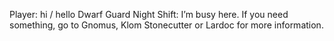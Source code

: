 Player: hi / hello
Dwarf Guard Night Shift: I’m busy here. If you need something, go to Gnomus, Klom Stonecutter or Lardoc for more information.